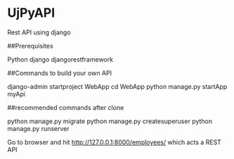 # UjPyAPI
Rest API using django

##Prerequisites

Python
django
djangorestframework

##Commands to build your own API 

django-admin startproject WebApp
cd WebApp
python manage.py startApp myApi

##recommended commands after clone

python manage.py migrate
python manage.py createsuperuser
python manage.py runserver

Go to browser and hit http://127.0.0.1:8000/employees/ which acts a REST API

